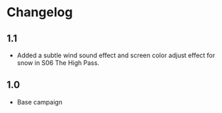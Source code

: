 # Changelog

## 1.1

- Added a subtle wind sound effect and screen color adjust effect for snow in S06 The High Pass.

## 1.0

- Base campaign
